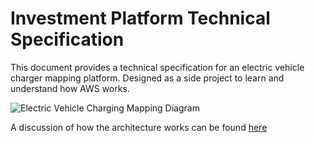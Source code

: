 # Investment Platform Technical Specification

This document provides a technical specification for an electric vehicle charger mapping platform. Designed as a side project to learn and understand how AWS works.

![Electric Vehicle Charging Mapping Diagram](Diagram.jpg)

A discussion of how the architecture works can be found [here](https://www.darrylbayliss.net/building-ev-buddy/)